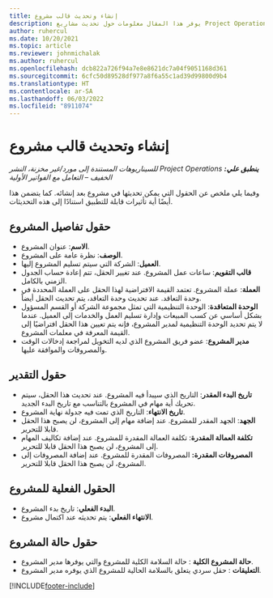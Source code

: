 ```yaml
---
title: إنشاء وتحديث قالب مشروع
description: يوفر هذا المقال معلومات حول تحديث مشاريع Project Operations.
author: ruhercul
ms.date: 10/20/2021
ms.topic: article
ms.reviewer: johnmichalak
ms.author: ruhercul
ms.openlocfilehash: dcb822a726f94a7e8e8621dc7a04f9051168d361
ms.sourcegitcommit: 6cfc50d89528df977a8f6a55c1ad39d99800d9b4
ms.translationtype: HT
ms.contentlocale: ar-SA
ms.lasthandoff: 06/03/2022
ms.locfileid: "8911074"
---
```

# <a name="create-and-update-a-project"></a>إنشاء وتحديث قالب مشروع

_**ينطبق علي:** ‏‫Project Operations للسيناريوهات المستندة إلى مورد/غير مخزنة‬، ‏‫النشر الخفيف – التعامل مع الفواتير الأولية‬_

وفيما يلي ملخص عن الحقول التي يمكن تحديثها في مشروع بعد إنشائه. كما يتضمن هذا أيضًا أية تأثيرات قابلة للتطبيق استنادًا إلى هذه التحديثات.

## <a name="project-detail-fields"></a>حقول تفاصيل المشروع

- **الاسم**: عنوان المشروع.
- **الوصف**: نظرة عامة على المشروع.
- **العميل**: الشركة التي سيتم تسليم المشروع إليها.
- **قالب التقويم**: ساعات عمل المشروع. عند تغيير الحقل، تتم إعادة حساب الجدول الزمني بالكامل.
- **العملة**: عملة المشروع. تعتمد القيمة الافتراضية لهذا الحقل على العملة المحددة في وحدة التعاقد. عند تحديث وحدة التعاقد، يتم تحديث الحقل أيضاً.
- **الوحدة المتعاقدة**: الوحدة التنظيمية التي تمثل مجموعة الشركة أو القسم المسؤول بشكل أساسي عن كسب المبيعات وإدارة تسليم العمل والخدمات إلى العميل.  عندما لا يتم تحديد الوحدة التنظيمية لمدير المشروع، فإنه يتم تعيين هذا الحقل افتراضيًا إلى القيمة المعرفة في معلمات المشروع.
- **مدير المشروع**: عضو فريق المشروع الذي لديه التخويل لمراجعة إدخالات الوقت والمصروفات والموافقة عليها.

## <a name="estimate-fields"></a>حقول التقدير

- **تاريخ البدء المقدر**: التاريخ الذي سيبدأ فيه المشروع. عند تحديث هذا الحقل، سيتم تحريك أية مهام في المشروع بالتناسب مع تاريخ البدء الجديد.
- **تاريخ الانتهاء**: التاريخ الذي تمت فيه جدولة نهاية المشروع.
- **الجهد**: الجهد المقدر للمشروع. عند إضافة مهام إلى المشروع، لن يصبح هذا الحقل قابلا للتحرير.
- **تكلفة العمالة المقدرة**: تكلفة العمالة المقدرة للمشروع. عند إضافة تكاليف المهام إلى المشروع، لن يصبح هذا الحقل قابلا للتحرير.
- **المصروفات المقدرة:** المصروفات المقدرة للمشروع. عند إضافة المصروفات إلى المشروع، لن يصبح هذا الحقل قابلا للتحرير.

## <a name="project-actual-fields"></a>الحقول الفعلية للمشروع
- **البدء الفعلي**: تاريخ بدء المشروع.
- **الانتهاء الفعلي**: يتم تحديثه عند اكتمال مشروع.

## <a name="project-status-fields"></a>حقول حالة المشروع

- **حالة المشروع الكلية** : حالة السلامة الكلية للمشروع والتي يوفرها مدير المشروع.
- **التعليقات** : حقل سردي يتعلق بالسلامة الحالية للمشروع الذي يوفره مدير المشروع.



[!INCLUDE[footer-include](../includes/footer-banner.md)]
